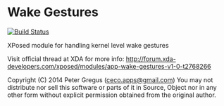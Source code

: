 Wake Gestures
=============


[![Build Status](https://travis-ci.org/Klozz/WakeGesturesForXPerienceKernel.svg?branch=master)](https://travis-ci.org/Klozz/WakeGesturesForXPerienceKernel)

XPosed module for handling kernel level wake gestures

Visit official thread at XDA for more info:
http://forum.xda-developers.com/xposed/modules/app-wake-gestures-v1-0-t2768266

Copyright (C) 2014 Peter Gregus (ceco.apps@gmail.com)
You may not distribute nor sell this software or parts of it in 
Source, Object nor in any other form without explicit permission obtained 
from the original author. 
